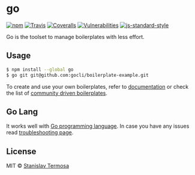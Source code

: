 # go

[![npm](https://img.shields.io/npm/v/go.svg?style=flat-square)](https://www.npmjs.com/package/go)
[![Travis](https://img.shields.io/travis/gocli/go.svg?style=flat-square)](https://travis-ci.org/gocli/go)
[![Coveralls](https://img.shields.io/coveralls/github/gocli/go.svg?style=flat-square)](https://coveralls.io/github/gocli/go)
[![Vulnerabilities](https://snyk.io/test/github/gocli/go/badge.svg?style=flat-square)](https://snyk.io/test/github/gocli/go)
[![js-standard-style](https://img.shields.io/badge/code%20style-standard-green.svg?style=flat-square)](https://github.com/gocli/go)

Go is the toolset to manage boilerplates with less effort.

## Usage

```bash
$ npm install --global go
$ go git git@github.com:gocli/boilerplate-example.git
```

To create and use your own boilerplates, refer to [documentation](http://gocli.io) or check the list of [community driven boilerplates](http://gocli.io/boilerplates).

## Go Lang

It works well with [Go programming language](https://golang.org). In case you have any issues read [troubleshooting page](http://gocli.io/golang).

## License

MIT © [Stanislav Termosa](https://github.com/termosa)
